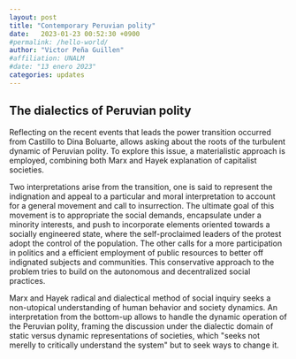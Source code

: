 ```yaml
---
layout: post
title: "Contemporary Peruvian polity"
date:   2023-01-23 00:52:30 +0900
#permalink: /hello-world/
author: "Victor Peña Guillen"
#affiliation: UNALM
#date: "13 enero 2023"
categories: updates
---
```


## The dialectics of Peruvian polity

Reflecting on the recent events that leads the power transition occurred from Castillo to Dina Boluarte, allows asking about the roots of the turbulent dynamic of Peruvian polity.
To explore this issue, a materialistic approach is employed, combining both Marx and Hayek explanation of capitalist societies.

Two interpretations arise from the transition, one is said to represent the indignation and appeal to a particular and moral interpretation to account for a general movement and call to insurrection. The ultimate goal of this movement is to appropriate the social demands, encapsulate under a minority interests, and push to incorporate elements oriented towards a socially engineered state, where the self-proclaimed leaders of the protest adopt the control of the population.
The other calls for a more participation in politics and a efficient employment of public resources to better off indignated subjects and communities. This conservative approach to the problem tries to build on the autonomous and decentralized social practices.

Marx and Hayek radical and dialectical method of social inquiry seeks a non-utopical understanding of human behavior and society dynamics.
An interpretation from the bottom-up allows to handle the dynamic operation of the Peruvian polity, framing the discussion under the dialectic domain of static versus dynamic representations of societies, which "seeks not merelly to critically understand the system" but to seek ways to change it.
